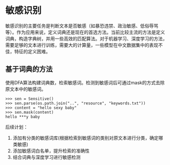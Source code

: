 # 敏感识别

敏感识别的主要任务是判断文本是否敏感（如暴恐违禁、政治敏感、低俗辱骂等）。作为应用来说，定义词典还是现在的首选方法。当前比较主流的方法是定义词典，构造字典树，并用一些高效的匹配算法。对于机器学习、深度学习的方法，需要足够的文本进行训练，需要大的计算量，一些模型在中文数据集中的表现不佳，特征的定义困难。

## 基于词典的方法

使用DFA算法构建词典数，检索敏感词。检测到敏感词后可通过mask的方式去除原文本中的敏感词。

```
>>> sen = Sensitive()
>>> sen.parse(os.path.join("..", "resource", "keywords.txt"))
>>> content = "hello sexy baby"
>>> sen.mask(content)
hello ***y baby
```

后续计划：
1. 添加有分类的敏感词库(根据检索到敏感词的类别对原文本进行分类，确定哪类敏感)
2. 添加敏感词白名单，提升检索的准确性
3. 结合词典与深度学习进行敏感检测
